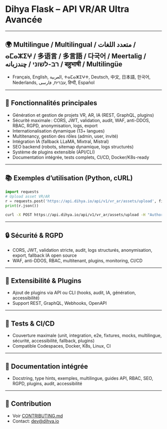 # Dihya Flask – API VR/AR Ultra Avancée

---

## 🌍 Multilingue / Multilingual / متعدد اللغات / ⴰⵎⴰⵣⵉⵖ / 多语言 / 多言語 / 다국어 / Meertalig / רב-לשוני / چندزبانه / बहुभाषी / Multilingüe

- Français, English, العربية, ⵜⴰⵎⴰⵣⵉⵖⵜ, Deutsch, 中文, 日本語, 한국어, Nederlands, עברית, فارسی, हिन्दी, Español

---

## 🚀 Fonctionnalités principales
- Génération et gestion de projets VR, AR, IA (REST, GraphQL, plugins)
- Sécurité maximale : CORS, JWT, validation, audit, WAF, anti-DDOS, RBAC, RGPD, anonymisation, logs, export
- Internationalisation dynamique (13+ langues)
- Multitenancy, gestion des rôles (admin, user, invité)
- Intégration IA (fallback LLaMA, Mixtral, Mistral)
- SEO backend (robots, sitemap dynamique, logs structurés)
- Système de plugins extensible (API/CLI)
- Documentation intégrée, tests complets, CI/CD, Docker/K8s-ready

---

## 📚 Exemples d’utilisation (Python, cURL)

```python
import requests
# Upload asset VR/AR
r = requests.post('https://api.dihya.io/api/v1/vr_ar/assets/upload', files={'asset': open('scene.glb','rb')}, headers={'Authorization': 'Bearer <token>', 'Accept-Language': 'fr'})
print(r.json())
```

```bash
curl -X POST https://api.dihya.io/api/v1/vr_ar/assets/upload -H "Authorization: Bearer <token>" -F "asset=@scene.glb" -H "Accept-Language: en"
```

---

## 🔒 Sécurité & RGPD
- CORS, JWT, validation stricte, audit, logs structurés, anonymisation, export, fallback IA open source
- WAF, anti-DDOS, RBAC, multitenant, plugins, monitoring, CI/CD

---

## 🧩 Extensibilité & Plugins
- Ajout de plugins via API ou CLI (hooks, audit, IA, génération, accessibilité)
- Support REST, GraphQL, Webhooks, OpenAPI

---

## 🧪 Tests & CI/CD
- Couverture maximale (unit, integration, e2e, fixtures, mocks, multilingue, sécurité, accessibilité, fallback, plugins)
- Compatible Codespaces, Docker, K8s, Linux, CI

---

## 📄 Documentation intégrée
- Docstring, type hints, exemples, multilingue, guides API, RBAC, SEO, RGPD, plugins, audit, accessibilité

---

## 🤝 Contribution
- Voir [CONTRIBUTING.md](../../../../../../CONTRIBUTING.md)
- Contact: dev@dihya.io
